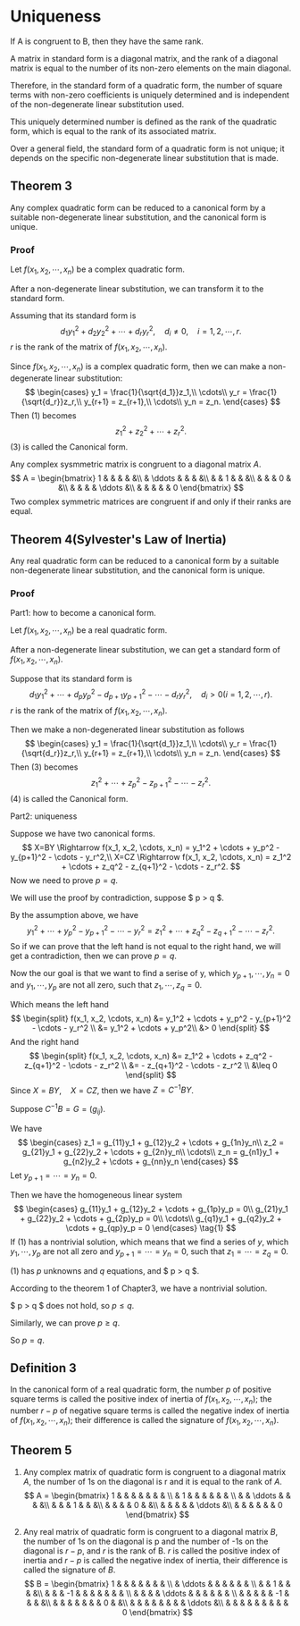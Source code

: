 # Uniqueness

If A is congruent to B, then they have the same rank.

A matrix in standard form is a diagonal matrix, and the rank of a diagonal matrix is equal to the number of its non-zero elements on the main diagonal.

Therefore, in the standard form of a quadratic form, the number of square terms with non-zero coefficients is uniquely determined and is independent of the non-degenerate linear substitution used. 

This uniquely determined number is defined as the rank of the quadratic form, which is equal to the rank of its associated matrix.

Over a general field, the standard form of a quadratic form is not unique; it depends on the specific non-degenerate linear substitution that is made.

## Theorem 3

Any complex quadratic form can be reduced to a canonical form by a suitable non-degenerate linear substitution, and the canonical form is unique.

### Proof

Let $f(x_1, x_2, \cdots, x_n)$ be a complex quadratic form.

After a non-degenerate linear substitution, we can transform it to the standard form.

Assuming that its standard form is 
$$
d_1y_1^2 + d_2y_2^2 + \cdots + d_ry_r^2, \quad d_i \neq 0, \quad i=1,2,\cdots,r. \tag{1}
$$
$r$ is the rank of the matrix of $f(x_1, x_2, \cdots, x_n)$.

Since $f(x_1, x_2, \cdots, x_n)$ is a complex quadratic form, then we can make a non-degenerate linear substitution:
$$
\begin{cases}   
y_1 = \frac{1}{\sqrt{d_1}}z_1,\\
\cdots\\
y_r = \frac{1}{\sqrt{d_r}}z_r,\\
y_{r+1} = z_{r+1},\\
\cdots\\
y_n = z_n.
\end{cases}
$$
Then $(1)$ becomes
$$
z_1^2 + z_2^2 + \cdots + z_r^2. \tag{2}
$$
$(3)$ is called the Canonical form.

Any complex sysmmetric matrix is congruent to a diagonal matrix $A$.
$$
A = \begin{bmatrix} 
1 & & & & &\\
& \ddots & & & &\\
& & 1 & & &\\
& & & 0 & &\\
& & & & \ddots &\\
& & & & & 0
\end{bmatrix}
$$
Two complex symmetric matrices are congruent if and only if their ranks are equal.

## Theorem 4(Sylvester's Law of Inertia)

Any real quadratic form can be reduced to a canonical form by a suitable non-degenerate linear substitution, and the canonical form is unique.

### Proof

Part1: how to become a canonical form.

Let $f(x_1, x_2, \cdots, x_n)$ be a real quadratic form.

After a non-degenerate linear substitution, we can get a standard form of $f(x_1, x_2, \cdots, x_n)$.

Suppose that its standard form is 
$$
d_1y_1^2 + \cdots + d_py_p^2 - d_{p+1}y_{p+1}^2 - \cdots - d_ry_r^2, \quad d_i > 0(i=1,2,\cdots,r). \tag{3}
$$
$r$ is the rank of the matrix of $f(x_1, x_2, \cdots, x_n)$.

Then we make a non-degenerated linear substitution as follows 
$$
\begin{cases} 
y_1 = \frac{1}{\sqrt{d_1}}z_1,\\
\cdots\\
y_r = \frac{1}{\sqrt{d_r}}z_r,\\
y_{r+1} = z_{r+1},\\
\cdots\\
y_n = z_n.
\end{cases}
$$
Then $(3)$ becomes 
$$
z_1^2 + \cdots + z_p^2 - z_{p+1}^2 - \cdots - z_r^2. \tag{4}
$$
$(4)$ is called the Canonical form.

Part2: uniqueness

Suppose we have two canonical forms.
$$
X=BY \Rightarrow
f(x_1, x_2, \cdots, x_n) = y_1^2 + \cdots + y_p^2 - y_{p+1}^2 - \cdots - y_r^2,\\
X=CZ \Rightarrow
f(x_1, x_2, \cdots, x_n) = z_1^2 + \cdots + z_q^2 - z_{q+1}^2 - \cdots - z_r^2.
$$
Now we need to prove $p = q$.

We will use the proof by contradiction, suppose $ p > q $.

By the assumption above, we have 
$$
y_1^2 + \cdots + y_p^2 - y_{p+1}^2 - \cdots - y_r^2 = z_1^2 + \cdots + z_q^2 - z_{q+1}^2 - \cdots - z_r^2.
$$
So if we can prove that the left hand is not equal to the right hand, we will get a contradiction, then we can prove $p=q$.

Now the our goal is that we want to find a serise of y, which $y_{p+1}, \cdots, y_n = 0$ and $y_1, \cdots, y_p$ are not all zero, such that $z_1, \cdots, z_q = 0$.

Which means the left hand 
$$
\begin{split}
f(x_1, x_2, \cdots, x_n) 
&= y_1^2 + \cdots + y_p^2 - y_{p+1}^2 - \cdots - y_r^2 \\
&= y_1^2 + \cdots + y_p^2\\
&> 0 
\end{split}
$$
And the right hand
$$
\begin{split}
f(x_1, x_2, \cdots, x_n) 
&= z_1^2 + \cdots + z_q^2 - z_{q+1}^2 - \cdots - z_r^2 \\
&= - z_{q+1}^2 - \cdots - z_r^2 \\
&\leq 0
\end{split}
$$
Since $X=BY, \quad X=CZ$, then we have $Z = C^{-1}BY$.

Suppose $C^{-1}B = G = (g_{ij})$.

We have 
$$
\begin{cases} 
z_1 = g_{11}y_1 + g_{12}y_2 + \cdots + g_{1n}y_n\\
z_2 = g_{21}y_1 + g_{22}y_2 + \cdots + g_{2n}y_n\\
\cdots\\
z_n = g_{n1}y_1 + g_{n2}y_2 + \cdots + g_{nn}y_n
\end{cases}
$$
Let $y_{p+1} = \cdots = y_n = 0$.

Then we have the homogeneous linear system
$$
\begin{cases}
g_{11}y_1 + g_{12}y_2 + \cdots + g_{1p}y_p = 0\\
g_{21}y_1 + g_{22}y_2 + \cdots + g_{2p}y_p = 0\\
\cdots\\
g_{q1}y_1 + g_{q2}y_2 + \cdots + g_{qp}y_p = 0
\end{cases} \tag{1}
$$
If $(1)$ has a nontrivial solution, which means that we find a series of $y$, which $y_1,\cdots,y_p$ are not all zero and $y_{p+1} = \cdots = y_n = 0$, such that $z_1 = \cdots = z_q = 0$.

$(1)$ has $p$ unknowns and $q$ equations, and $ p > q $.

According to the theorem 1 of Chapter3, we have a nontrivial solution.

$ p > q $ does not hold, so $p \leq q$.

Similarly, we can prove $p \geq q$.

So $p = q$.

## Definition 3

In the canonical form of a real quadratic form, the number $p$ of positive square terms is called the positive index of inertia of $f(x_1, x_2, \cdots, x_n)$; the number $r-p$ of negative square terms is called the negative index of inertia of $f(x_1, x_2, \cdots, x_n)$; their difference is called the signature of $f(x_1, x_2, \cdots, x_n)$.



## Theorem 5

1. Any complex matrix of quadratic form is congruent to a diagonal matrix $A$, the number of 1s on the diagonal is r and it is equal to the rank of $A$.  
   $$
   A = \begin{bmatrix} 
   1 & & & & & & & \\
   & 1 & & & & & & \\
   & & \ddots & & & &\\
   & & & 1 & & &\\
   & & & & 0 & &\\
   & & & & & \ddots &\\
   & & & & & & 0
   \end{bmatrix}
   $$

2. Any real matrix of quadratic form is congruent to a diagonal matrix $B$, the number of 1s on the diagonal is p and the number of -1s on the diagonal is $r-p$, and $r$ is the rank of B. $r$ is called the positive index of inertia and $r-p$ is called the negative index of inertia, their difference is called the signature of $B$.
   $$
   B = \begin{bmatrix} 
   1 & & & & & & & \\
   & \ddots & & & & & & \\
   & & 1 & & & &\\
   & & & -1 & & & & & & & \\
   & & & & \ddots & & & & & & \\
   & & & & & -1 & & & &\\
   & & & & & & & 0 & &\\
   & & & & & & & & \ddots &\\
   & & & & & & & & & 0
   \end{bmatrix}
   $$
   



